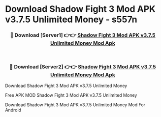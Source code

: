 # Download Shadow Fight 3 Mod APK v3.7.5 Unlimited Money - s557n



<div align="center">
<h3>🔴 Download [Server1] 👉👉 <a href="https://momento.my/?title=Shadow_Fight_3_Mod_APK_v3.7.5_Unlimited_Money">Shadow Fight 3 Mod APK v3.7.5 Unlimited Money Mod Apk</a></h3><br>

<h3>🔴 Download [Server2] 👉👉 <a href="https://momento.my/?title=Shadow_Fight_3_Mod_APK_v3.7.5_Unlimited_Money">Shadow Fight 3 Mod APK v3.7.5 Unlimited Money Mod Apk</a></h3>
</div>



Download Shadow Fight 3 Mod APK v3.7.5 Unlimited Money 

Free APK MOD Shadow Fight 3 Mod APK v3.7.5 Unlimited Money 

Download Shadow Fight 3 Mod APK v3.7.5 Unlimited Money Mod For Android
